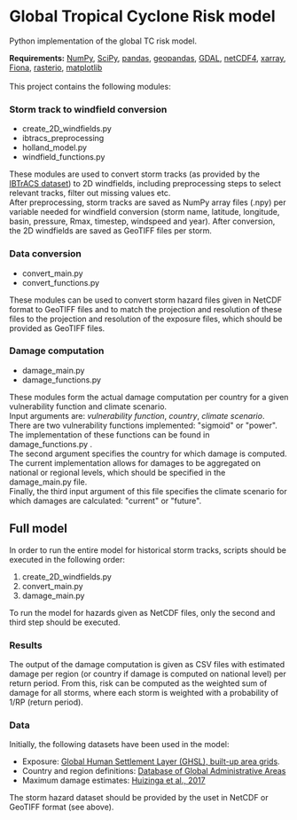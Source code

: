 # Global Tropical Cyclone Risk model

Python implementation of the global TC risk model.

**Requirements:** [NumPy](http://www.numpy.org/), [SciPy](https://www.scipy.org/), [pandas](https://pandas.pydata.org/), [geopandas](http://geopandas.org/), [GDAL](https://gdal.org/), [netCDF4](https://unidata.github.io/netcdf4-python/), [xarray](http://xarray.pydata.org/en/stable/index.html#), [Fiona](https://pypi.org/project/Fiona/), [rasterio](https://rasterio.readthedocs.io/en/latest/#), [matplotlib](https://matplotlib.org/)
\
\
This project contains the following modules:
### **Storm track to windfield conversion**
* create_2D_windfields.py
* ibtracs_preprocessing
* holland_model.py
* windfield_functions.py

These modules are used to convert storm tracks (as provided by the [IBTrACS dataset](https://www.ncdc.noaa.gov/ibtracs/)) to 2D windfields, including preprocessing steps to select relevant tracks, filter out missing values etc. \
After preprocessing, storm tracks are saved as NumPy array files (.npy) per variable needed for windfield conversion (storm name, latitude, longitude, basin, pressure, Rmax, timestep, windspeed and year). After conversion, the 2D windfields are saved as GeoTIFF files per storm.

### **Data conversion**
* convert_main.py
* convert_functions.py

These modules can be used to convert storm hazard files given in NetCDF format to GeoTIFF files and to match the projection and resolution of these files to the projection and resolution of the exposure files, which should be provided as GeoTIFF files.

### **Damage computation**
* damage_main.py
* damage_functions.py

These modules form the actual damage computation per country for a given vulnerability function and climate scenario.\
Input arguments are: *vulnerability function*, *country*, *climate scenario*. \
There are two vulnerability functions implemented: "sigmoid" or "power". The implementation of these functions can be found in damage_functions.py . \
The second argument specifies the country for which damage is computed. The current implementation allows for damages to be aggregated on national or regional levels, which should be specified in the damage_main.py file. \
Finally, the third input argument of this file specifies the climate scenario for which damages are calculated: "current" or "future".


## Full model
In order to run the entire model for historical storm tracks, scripts should be executed in the following order:
1. create_2D_windfields.py
2. convert_main.py
3. damage_main.py

To run the model for hazards given as NetCDF files, only the second and third step should be executed.


### Results
The output of the damage computation is given as CSV files with estimated damage per region (or country if damage is computed on national level) per return period. From this, risk can be computed as the weighted sum of damage for all storms, where each storm is weighted with a probability of 1/RP (return period).


### Data
Initially, the following datasets have been used in the model:
* Exposure: [Global Human Settlement Layer (GHSL), built-up area grids](https://ghsl.jrc.ec.europa.eu/download.php).
* Country and region definitions: [Database of Global Administrative Areas](https://gadm.org/data.html)
* Maximum damage estimates: [Huizinga et al., 2017](https://publications.jrc.ec.europa.eu/repository/handle/JRC105688)

The storm hazard dataset should be provided by the uset in NetCDF or GeoTIFF format (see above).